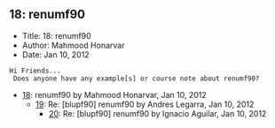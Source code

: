 ## 18: renumf90

- Title: 18: renumf90
- Author: Mahmood Honarvar
- Date: Jan 10, 2012

```
Hi Friends...
 Does anyone have any example[s] or course note about renumf90?
```

- [18](0018.md): renumf90 by Mahmood Honarvar, Jan 10, 2012
    - [19](0019.md): Re: [blupf90] renumf90 by Andres Legarra, Jan 10, 2012
        - [20](0020.md): Re: [blupf90] renumf90 by Ignacio Aguilar, Jan 10, 2012
